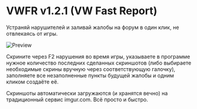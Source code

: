 # VWFR v1.2.1 (VW Fast Report)
Устраняй нарушителей и заливай жалобы на форум в один клик, не отвлекаясь от игры.

![Preview](https://i.imgur.com/j0kPEUR.png)

Скрините через F2 нарушения во время игры, указываете в программе нужное количество последних сделанных скриншотов (либо выбираете необходимые скрины вручную через соответствующую галочку), заполняете все незаполненные пункты будущей жалобы и одним кликом создаёте её.

Скриншоты автоматически загружаются (и хранятся вечно) на традиционный сервис imgur.com. Всё просто и быстро.
